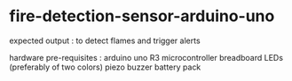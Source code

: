 # fire-detection-sensor-arduino-uno

expected output : to detect flames and trigger alerts

hardware pre-requisites :
arduino uno R3 microcontroller
breadboard
LEDs (preferably of two colors)
piezo buzzer
battery pack

